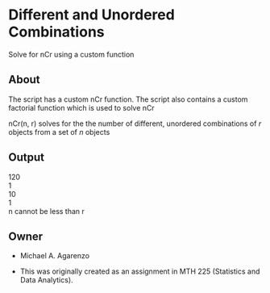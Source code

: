 # Different and Unordered Combinations

Solve for nCr using a custom function

## About

The script has a custom nCr function. The script also contains a custom factorial function which is used to solve nCr

nCr(n, r) solves for the the number of different, unordered combinations of *r* objects from a set of *n* objects

## Output

120<br>1<br>10<br>1<br>n cannot be less than r

## Owner

* Michael A. Agarenzo

* This was originally created as an assignment in MTH 225 (Statistics and Data Analytics).
